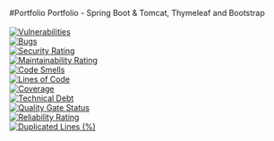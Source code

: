 #Portfolio
Portfolio - Spring Boot &amp; Tomcat, Thymeleaf and Bootstrap
<br/><br/>
[![Vulnerabilities](https://sonarcloud.io/api/project_badges/measure?project=romaindalichamp_Portfolio&metric=vulnerabilities)](https://sonarcloud.io/summary/new_code?id=romaindalichamp_Portfolio)
<br/>
[![Bugs](https://sonarcloud.io/api/project_badges/measure?project=romaindalichamp_Portfolio&metric=bugs)](https://sonarcloud.io/summary/new_code?id=romaindalichamp_Portfolio)
<br/>
[![Security Rating](https://sonarcloud.io/api/project_badges/measure?project=romaindalichamp_Portfolio&metric=security_rating)](https://sonarcloud.io/summary/new_code?id=romaindalichamp_Portfolio)
<br/>
[![Maintainability Rating](https://sonarcloud.io/api/project_badges/measure?project=romaindalichamp_Portfolio&metric=sqale_rating)](https://sonarcloud.io/summary/new_code?id=romaindalichamp_Portfolio)
<br/>
[![Code Smells](https://sonarcloud.io/api/project_badges/measure?project=romaindalichamp_Portfolio&metric=code_smells)](https://sonarcloud.io/summary/new_code?id=romaindalichamp_Portfolio)
<br/>
[![Lines of Code](https://sonarcloud.io/api/project_badges/measure?project=romaindalichamp_Portfolio&metric=ncloc)](https://sonarcloud.io/summary/new_code?id=romaindalichamp_Portfolio)
<br/>
[![Coverage](https://sonarcloud.io/api/project_badges/measure?project=romaindalichamp_Portfolio&metric=coverage)](https://sonarcloud.io/summary/new_code?id=romaindalichamp_Portfolio)
<br/>
[![Technical Debt](https://sonarcloud.io/api/project_badges/measure?project=romaindalichamp_Portfolio&metric=sqale_index)](https://sonarcloud.io/summary/new_code?id=romaindalichamp_Portfolio)
<br/>
[![Quality Gate Status](https://sonarcloud.io/api/project_badges/measure?project=romaindalichamp_Portfolio&metric=alert_status)](https://sonarcloud.io/summary/new_code?id=romaindalichamp_Portfolio)
<br/>
[![Reliability Rating](https://sonarcloud.io/api/project_badges/measure?project=romaindalichamp_Portfolio&metric=reliability_rating)](https://sonarcloud.io/summary/new_code?id=romaindalichamp_Portfolio)
<br/>
[![Duplicated Lines (%)](https://sonarcloud.io/api/project_badges/measure?project=romaindalichamp_Portfolio&metric=duplicated_lines_density)](https://sonarcloud.io/summary/new_code?id=romaindalichamp_Portfolio)

